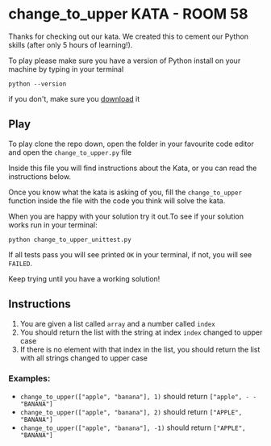# change_to_upper KATA - ROOM 58

Thanks for checking out our kata. We created this to cement our Python skills (after only 5 hours of learning!).

To play please make sure you have a version of Python install on your machine by typing in your terminal

`python --version`

if you don't, make sure you [download](https://www.python.org/downloads/) it

## Play

To play clone the repo down, open the folder in your favourite code editor and open the `change_to_upper.py` file

Inside this file you will find instructions about the Kata, or you can read the instructions below.

Once you know what the kata is asking of you, fill the `change_to_upper` function inside the file with the code you think will solve the kata.

When you are happy with your solution try it out.To see if your solution works run in your terminal:

`python change_to_upper_unittest.py`

If all tests pass you will see printed `OK` in your terminal, if not, you will see `FAILED`.

Keep trying until you have a working solution!

## Instructions

1. You are given a list called `array` and a number called `index`
2. You should return the list with the string at index `index` changed to upper case
3. If there is no element with that index in the list, you should return the list with all strings changed to upper case

### Examples:

- `change_to_upper(["apple", "banana"], 1)` should return `["apple", - - "BANANA"]`
- `change_to_upper(["apple", "banana"], 2)` should return `["APPLE", "BANANA"]`
- `change_to_upper(["apple", "banana"], -1)` should return `["APPLE", "BANANA"]`
